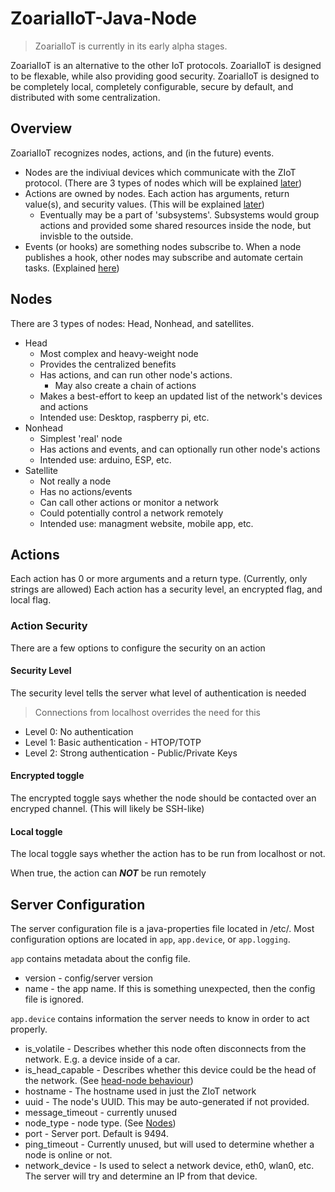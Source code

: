 # ZoarialIoT-Java-Node
>ZoarialIoT is currently in its early alpha stages.

ZoarialIoT is an alternative to the other IoT protocols. ZoarialIoT is designed to be flexable, while also providing good security.
ZoarialIoT is designed to be completely local, completely configurable, secure by default, and distributed with some centralization.


## Overview

ZoarialIoT recognizes nodes, actions, and (in the future) events.

- Nodes are the indiviual devices which communicate with the ZIoT protocol. (There are 3 types of nodes which will be explained [later](#Nodes))
- Actions are owned by nodes. Each action has arguments, return value(s), and security values. (This will be explained [later](#Actions))
  - Eventually may be a part of 'subsystems'. Subsystems would group actions and provided some shared resources inside the node, but invisble to the outside.
- Events (or hooks) are something nodes subscribe to. When a node publishes a hook, other nodes may subscribe and automate certain tasks. (Explained [here](#Events))

## Nodes
There are 3 types of nodes: Head, Nonhead, and satellites.
- Head
  - Most complex and heavy-weight node
  - Provides the centralized benefits
  - Has actions, and can run other node's actions.
    - May also create a chain of actions
  - Makes a best-effort to keep an updated list of the network's devices and actions
  - Intended use: Desktop, raspberry pi, etc.
- Nonhead
  - Simplest 'real' node
  - Has actions and events, and can optionally run other node's actions
  - Intended use: arduino, ESP, etc.
- Satellite
  - Not really a node
  - Has no actions/events
  - Can call other actions or monitor a network
  - Could potentially control a network remotely
  - Intended use: managment website, mobile app, etc.


## Actions
Each action has 0 or more arguments and a return type. (Currently, only strings are allowed)
Each action has a security level, an encrypted flag, and local flag.

### Action Security
There are a few options to configure the security on an action

#### Security Level
The security level tells the server what level of authentication is needed
> Connections from localhost overrides the need for this
  - Level 0: No authentication
  - Level 1: Basic authentication - HTOP/TOTP
  - Level 2: Strong authentication - Public/Private Keys

#### Encrypted toggle
The encrypted toggle says whether the node should be contacted over an encryped channel. (This will likely be SSH-like)

#### Local toggle
The local toggle says whether the action has to be run from localhost or not.

When true, the action can _**NOT**_ be run remotely


## Server Configuration
The server configuration file is a java-properties file located in /etc/.
Most configuration options are located in `app`, `app.device`, or `app.logging`.

`app` contains metadata about the config file.
- version - config/server version
- name - the app name. If this is something unexpected, then the config file is ignored.

`app.device` contains information the server needs to know in order to act properly.
- is_volatile - Describes whether this node often disconnects from the network. E.g. a device inside of a car.
- is_head_capable - Describes whether this device could be the head of the network. (See [head-node behaviour]())
- hostname - The hostname used in just the ZIoT network
- uuid - The node's UUID. This may be auto-generated if not provided.
- message_timeout - currently unused
- node_type - node type. (See [Nodes](#Nodes))
- port - Server port. Default is 9494.
- ping_timeout - Currently unused, but will used to determine whether a node is online or not.
- network_device - Is used to select a network device, eth0, wlan0, etc. The server will try and determine an IP from that device.
